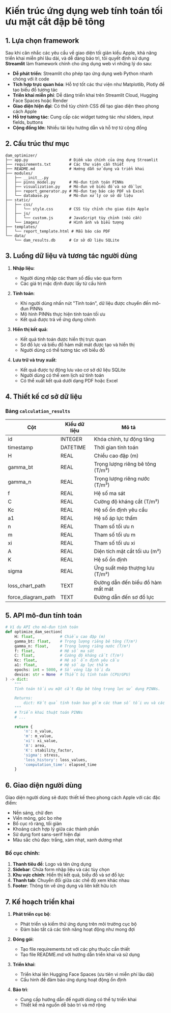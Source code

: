 # Kiến trúc ứng dụng web tính toán tối ưu mặt cắt đập bê tông

## 1. Lựa chọn framework

Sau khi cân nhắc các yêu cầu về giao diện tối giản kiểu Apple, khả năng triển khai miễn phí lâu dài, và dễ dàng bảo trì, tôi quyết định sử dụng **Streamlit** làm framework chính cho ứng dụng web vì những lý do sau:

- **Dễ phát triển**: Streamlit cho phép tạo ứng dụng web Python nhanh chóng với ít code
- **Tích hợp trực quan hóa**: Hỗ trợ tốt các thư viện như Matplotlib, Plotly để tạo biểu đồ tương tác
- **Triển khai miễn phí**: Dễ dàng triển khai trên Streamlit Cloud, Hugging Face Spaces hoặc Render
- **Giao diện hiện đại**: Có thể tùy chỉnh CSS để tạo giao diện theo phong cách Apple
- **Hỗ trợ tương tác**: Cung cấp các widget tương tác như sliders, input fields, buttons
- **Cộng đồng lớn**: Nhiều tài liệu hướng dẫn và hỗ trợ từ cộng đồng

## 2. Cấu trúc thư mục

```
dam_optimizer/
├── app.py                  # Điểm vào chính của ứng dụng Streamlit
├── requirements.txt        # Các thư viện cần thiết
├── README.md               # Hướng dẫn sử dụng và triển khai
├── modules/
│   ├── __init__.py
│   ├── pinns_model.py      # Mô-đun tính toán PINNs
│   ├── visualization.py    # Mô-đun vẽ biểu đồ và sơ đồ lực
│   ├── report_generator.py # Mô-đun tạo báo cáo PDF và Excel
│   └── database.py         # Mô-đun xử lý cơ sở dữ liệu
├── static/
│   ├── css/
│   │   └── style.css       # CSS tùy chỉnh cho giao diện Apple
│   ├── js/
│   │   └── custom.js       # JavaScript tùy chỉnh (nếu cần)
│   └── images/             # Hình ảnh và biểu tượng
├── templates/
│   └── report_template.html # Mẫu báo cáo PDF
└── data/
    └── dam_results.db      # Cơ sở dữ liệu SQLite
```

## 3. Luồng dữ liệu và tương tác người dùng

1. **Nhập liệu**:
   - Người dùng nhập các tham số đầu vào qua form
   - Các giá trị mặc định được lấy từ cấu hình

2. **Tính toán**:
   - Khi người dùng nhấn nút "Tính toán", dữ liệu được chuyển đến mô-đun PINNs
   - Mô hình PINNs thực hiện tính toán tối ưu
   - Kết quả được trả về ứng dụng chính

3. **Hiển thị kết quả**:
   - Kết quả tính toán được hiển thị trực quan
   - Sơ đồ lực và biểu đồ hàm mất mát được tạo và hiển thị
   - Người dùng có thể tương tác với biểu đồ

4. **Lưu trữ và truy xuất**:
   - Kết quả được tự động lưu vào cơ sở dữ liệu SQLite
   - Người dùng có thể xem lịch sử tính toán
   - Có thể xuất kết quả dưới dạng PDF hoặc Excel

## 4. Thiết kế cơ sở dữ liệu

### Bảng `calculation_results`

| Cột | Kiểu dữ liệu | Mô tả |
|-----|--------------|-------|
| id | INTEGER | Khóa chính, tự động tăng |
| timestamp | DATETIME | Thời gian tính toán |
| H | REAL | Chiều cao đập (m) |
| gamma_bt | REAL | Trọng lượng riêng bê tông (T/m³) |
| gamma_n | REAL | Trọng lượng riêng nước (T/m³) |
| f | REAL | Hệ số ma sát |
| C | REAL | Cường độ kháng cắt (T/m²) |
| Kc | REAL | Hệ số ổn định yêu cầu |
| a1 | REAL | Hệ số áp lực thấm |
| n | REAL | Tham số tối ưu n |
| m | REAL | Tham số tối ưu m |
| xi | REAL | Tham số tối ưu xi |
| A | REAL | Diện tích mặt cắt tối ưu (m²) |
| K | REAL | Hệ số ổn định |
| sigma | REAL | Ứng suất mép thượng lưu (T/m²) |
| loss_chart_path | TEXT | Đường dẫn đến biểu đồ hàm mất mát |
| force_diagram_path | TEXT | Đường dẫn đến sơ đồ lực |

## 5. API mô-đun tính toán

```python
# Ví dụ API cho mô-đun tính toán
def optimize_dam_section(
    H: float,           # Chiều cao đập (m)
    gamma_bt: float,    # Trọng lượng riêng bê tông (T/m³)
    gamma_n: float,     # Trọng lượng riêng nước (T/m³)
    f: float,           # Hệ số ma sát
    C: float,           # Cường độ kháng cắt (T/m²)
    Kc: float,          # Hệ số ổn định yêu cầu
    a1: float,          # Hệ số áp lực thấm
    epochs: int = 5000, # Số vòng lặp tối đa
    device: str = None  # Thiết bị tính toán (CPU/GPU)
) -> dict:
    """
    Tính toán tối ưu mặt cắt đập bê tông trọng lực sử dụng PINNs.
    
    Returns:
        dict: Kết quả tính toán bao gồm các tham số tối ưu và các giá trị liên quan
    """
    # Triển khai thuật toán PINNs
    # ...
    
    return {
        'n': n_value,
        'm': m_value,
        'xi': xi_value,
        'A': area,
        'K': stability_factor,
        'sigma': stress,
        'loss_history': loss_values,
        'computation_time': elapsed_time
    }
```

## 6. Giao diện người dùng

Giao diện người dùng sẽ được thiết kế theo phong cách Apple với các đặc điểm:
- Nền sáng, chữ đen
- Viền mỏng, góc bo nhẹ
- Bố cục rõ ràng, tối giản
- Khoảng cách hợp lý giữa các thành phần
- Sử dụng font sans-serif hiện đại
- Màu sắc chủ đạo: trắng, xám nhạt, xanh dương nhạt

### Bố cục chính:
1. **Thanh tiêu đề**: Logo và tên ứng dụng
2. **Sidebar**: Chứa form nhập liệu và các tùy chọn
3. **Khu vực chính**: Hiển thị kết quả, biểu đồ và sơ đồ lực
4. **Thanh tab**: Chuyển đổi giữa các chế độ xem khác nhau
5. **Footer**: Thông tin về ứng dụng và liên kết hữu ích

## 7. Kế hoạch triển khai

1. **Phát triển cục bộ**:
   - Phát triển và kiểm thử ứng dụng trên môi trường cục bộ
   - Đảm bảo tất cả các tính năng hoạt động như mong đợi

2. **Đóng gói**:
   - Tạo file requirements.txt với các phụ thuộc cần thiết
   - Tạo file README.md với hướng dẫn triển khai và sử dụng

3. **Triển khai**:
   - Triển khai lên Hugging Face Spaces (ưu tiên vì miễn phí lâu dài)
   - Cấu hình để đảm bảo ứng dụng hoạt động ổn định

4. **Bảo trì**:
   - Cung cấp hướng dẫn để người dùng có thể tự triển khai
   - Thiết kế mã nguồn dễ bảo trì và mở rộng
